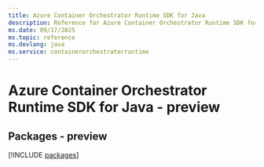 ```yaml
---
title: Azure Container Orchestrator Runtime SDK for Java
description: Reference for Azure Container Orchestrator Runtime SDK for Java
ms.date: 09/17/2025
ms.topic: reference
ms.devlang: java
ms.service: containerorchestratorruntime
---
```

# Azure Container Orchestrator Runtime SDK for Java - preview
## Packages - preview
[!INCLUDE [packages](container-orchestrator-runtime-index.md)]